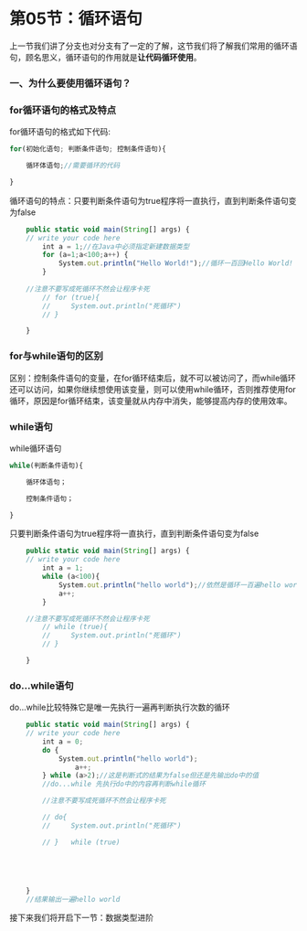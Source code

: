 # 第05节：循环语句

上一节我们讲了分支也对分支有了一定的了解，这节我们将了解我们常用的循环语句，顾名思义，循环语句的作用就是**让代码循环使用**。

### 一、为什么要使用循环语句？



### for循环语句的格式及特点

for循环语句的格式如下代码:  

``` js
for(初始化语句; 判断条件语句; 控制条件语句){

    循环体语句;//需要循环的代码

}
```

循环语句的特点：只要判断条件语句为true程序将一直执行，直到判断条件语句变为false

```js
    public static void main(String[] args) {
	// write your code here
        int a = 1;//在Java中必须指定新建数据类型
        for (a=1;a<100;a++) {
            System.out.println("Hello World!");//循环一百回Hello World!
        }
    
    //注意不要写成死循环不然会让程序卡死
        // for (true){
        //     System.out.println("死循环")
        // }

    }
```


### for与while语句的区别

区别：控制条件语句的变量，在for循环结束后，就不可以被访问了，而while循环还可以访问，如果你继续想使用该变量，则可以使用while循环，否则推荐使用for循环，原因是for循环结束，该变量就从内存中消失，能够提高内存的使用效率。


### while语句


while循环语句
``` js
while(判断条件语句){

    循环体语句；

    控制条件语句；

}
```

只要判断条件语句为true程序将一直执行，直到判断条件语句变为false

``` js
    public static void main(String[] args) {
	// write your code here
        int a = 1;
        while (a<100){
            System.out.println("hello world");//依然是循环一百遍hello world
            a++;
        }

    //注意不要写成死循环不然会让程序卡死
        // while (true){
        //     System.out.println("死循环")
        // }

    }
```




### do...while语句

do...while比较特殊它是唯一先执行一遍再判断执行次数的循环
```js
    public static void main(String[] args) {
	// write your code here
        int a = 0;
        do {
            System.out.println("hello world");
                a++;
        } while (a>2);//这是判断式的结果为false但还是先输出do中的值
        //do...while 先执行do中的内容再判断while循环

        //注意不要写成死循环不然会让程序卡死

        // do{
        //     System.out.println("死循环") 

        // }   while (true)





    }
    //结果输出一遍hello world

```


接下来我们将开启下一节：数据类型进阶